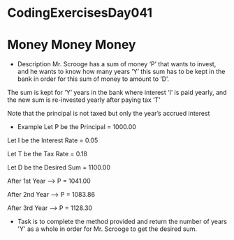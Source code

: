 # CodingExercisesDay041
# Money Money Money
- Description
Mr. Scrooge has a sum of money ‘P’ that wants to invest, and he wants to know how many years ‘Y’ this sum has to be kept in the bank in order for this sum of money to amount to ‘D’.

The sum is kept for ‘Y’ years in the bank where interest ‘I’ is paid yearly, and the new sum is re-invested yearly after paying tax ‘T’

Note that the principal is not taxed but only the year’s accrued interest

- Example
Let P be the Principal = 1000.00

Let I be the Interest Rate = 0.05

Let T be the Tax Rate = 0.18

Let D be the Desired Sum = 1100.00

After 1st Year –> P = 1041.00

After 2nd Year –> P = 1083.86

After 3rd Year –> P = 1128.30
- Task is to complete the method provided and return the number of years 'Y' as a whole in order for Mr. Scrooge to get the desired sum.
